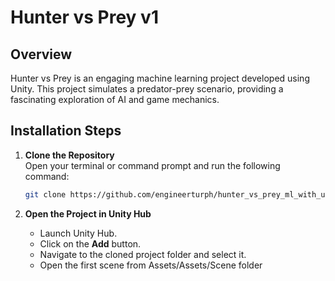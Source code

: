 # Hunter vs Prey v1

## Overview
Hunter vs Prey is an engaging machine learning project developed using Unity. This project simulates a predator-prey scenario, providing a fascinating exploration of AI and game mechanics.

## Installation Steps
1. **Clone the Repository**  
   Open your terminal or command prompt and run the following command:
   ```bash
   git clone https://github.com/engineerturph/hunter_vs_prey_ml_with_unity_v1.git
   ```

2. **Open the Project in Unity Hub**  
   - Launch Unity Hub.
   - Click on the **Add** button.
   - Navigate to the cloned project folder and select it.
   - Open the first scene from Assets/Assets/Scene folder
